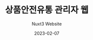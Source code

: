 ---
title: 상품안전유통 관리자 웹
subtitle: Nuxt3 Website
layout: default
modal-id: 3
date: 2023-02-07
img: product.png
thumbnail: product.png
alt: image-alt
update: 2023/02/07
technology: Nuxt3, Axios
code: 
link1: https://blog.naver.com/js_aa26
link2: 
description: 관리자 로그인(Rest API, Session) / 전자문서 조회 및 송신(Rest API) / 전자문서 및 사용자 통계

---